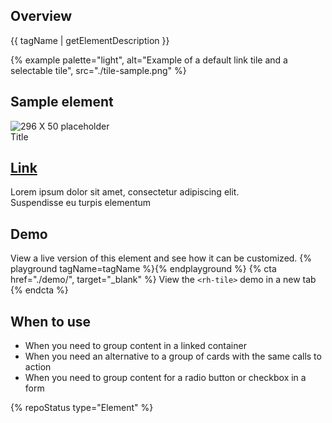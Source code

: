 ## Overview

{{ tagName | getElementDescription }}

{% example palette="light",
           alt="Example of a default link tile and a selectable tile",
           src="./tile-sample.png" %}

## Sample element

<rh-tile>
    <img slot="image" src="//fakeimg.pl/296x50" alt="296 X 50 placeholder">
    <div slot="title">Title</div>
    <h2 slot="headline"><a href="#top">Link</a></h2>
    Lorem ipsum dolor sit amet, consectetur adipiscing elit.
    <div slot="footer">Suspendisse eu turpis elementum</div>
</rh-tile>

## Demo

  View a live version of this element and see how it can be customized.
  {% playground tagName=tagName %}{% endplayground %}
  {% cta href="./demo/", target="_blank" %}
    View the `<rh-tile>` demo in a new tab
  {% endcta %}

## When to use

- When you need to group content in a linked container
- When you need an alternative to a group of cards with the same calls to action
- When you need to group content for a radio button or checkbox in a form

{% repoStatus type="Element" %}

